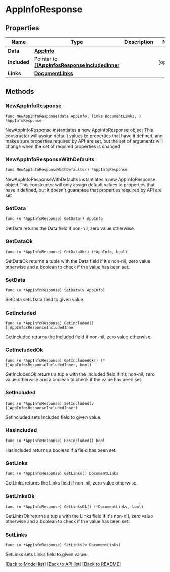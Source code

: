 # AppInfoResponse

## Properties

Name | Type | Description | Notes
------------ | ------------- | ------------- | -------------
**Data** | [**AppInfo**](AppInfo.md) |  | 
**Included** | Pointer to [**[]AppInfosResponseIncludedInner**](AppInfosResponseIncludedInner.md) |  | [optional] 
**Links** | [**DocumentLinks**](DocumentLinks.md) |  | 

## Methods

### NewAppInfoResponse

`func NewAppInfoResponse(data AppInfo, links DocumentLinks, ) *AppInfoResponse`

NewAppInfoResponse instantiates a new AppInfoResponse object
This constructor will assign default values to properties that have it defined,
and makes sure properties required by API are set, but the set of arguments
will change when the set of required properties is changed

### NewAppInfoResponseWithDefaults

`func NewAppInfoResponseWithDefaults() *AppInfoResponse`

NewAppInfoResponseWithDefaults instantiates a new AppInfoResponse object
This constructor will only assign default values to properties that have it defined,
but it doesn't guarantee that properties required by API are set

### GetData

`func (o *AppInfoResponse) GetData() AppInfo`

GetData returns the Data field if non-nil, zero value otherwise.

### GetDataOk

`func (o *AppInfoResponse) GetDataOk() (*AppInfo, bool)`

GetDataOk returns a tuple with the Data field if it's non-nil, zero value otherwise
and a boolean to check if the value has been set.

### SetData

`func (o *AppInfoResponse) SetData(v AppInfo)`

SetData sets Data field to given value.


### GetIncluded

`func (o *AppInfoResponse) GetIncluded() []AppInfosResponseIncludedInner`

GetIncluded returns the Included field if non-nil, zero value otherwise.

### GetIncludedOk

`func (o *AppInfoResponse) GetIncludedOk() (*[]AppInfosResponseIncludedInner, bool)`

GetIncludedOk returns a tuple with the Included field if it's non-nil, zero value otherwise
and a boolean to check if the value has been set.

### SetIncluded

`func (o *AppInfoResponse) SetIncluded(v []AppInfosResponseIncludedInner)`

SetIncluded sets Included field to given value.

### HasIncluded

`func (o *AppInfoResponse) HasIncluded() bool`

HasIncluded returns a boolean if a field has been set.

### GetLinks

`func (o *AppInfoResponse) GetLinks() DocumentLinks`

GetLinks returns the Links field if non-nil, zero value otherwise.

### GetLinksOk

`func (o *AppInfoResponse) GetLinksOk() (*DocumentLinks, bool)`

GetLinksOk returns a tuple with the Links field if it's non-nil, zero value otherwise
and a boolean to check if the value has been set.

### SetLinks

`func (o *AppInfoResponse) SetLinks(v DocumentLinks)`

SetLinks sets Links field to given value.



[[Back to Model list]](../README.md#documentation-for-models) [[Back to API list]](../README.md#documentation-for-api-endpoints) [[Back to README]](../README.md)


